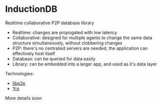 # InductionDB

Realtime collaborative P2P database library

- Realtime: changes are propogated with low latency
- Collaborative: designed for multiple agents to change the same data structure simultaneously, without clobbering changes
- P2P: there's no centralied servers are needed, the application can effectively host itself
- Database: can be queried for data easily
- Library: can be embedded into a larger app, and used as it's data layer

Technologies:

- [libp2p](https://libp2p.io/)
- [Yrs](https://github.com/y-crdt/y-crdt/tree/main/yrs)

More details soon
